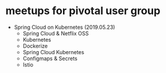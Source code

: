 # meetups for pivotal user group

- Spring Cloud on Kubernetes (2019.05.23)
  - Spring Cloud & Netflix OSS
  - Kubernetes
  - Dockerize
  - Spring Cloud Kubernetes
  - Configmaps & Secrets
  - Istio
